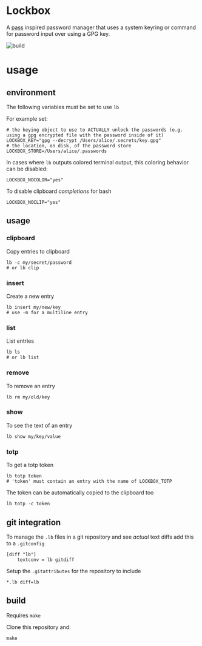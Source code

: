 Lockbox
===

A [pass](https://www.passwordstore.org/) inspired password manager that uses a system
keyring or command for password input over using a GPG key.

![build](https://github.com/enckse/lockbox/actions/workflows/main.yml/badge.svg)

# usage

## environment

The following variables must be set to use `lb`

For example set:
```
# the keying object to use to ACTUALLY unlock the passwords (e.g. using a gpg encrypted file with the password inside of it)
LOCKBOX_KEY="gpg --decrypt /Users/alice/.secrets/key.gpg"
# the location, on disk, of the password store
LOCKBOX_STORE=/Users/alice/.passwords
```

In cases where `lb` outputs colored terminal output, this coloring behavior can be disabled:
```
LOCKBOX_NOCOLOR="yes"
```

To disable clipboard _completions_ for bash
```
LOCKBOX_NOCLIP="yes"
```

## usage

### clipboard

Copy entries to clipboard
```
lb -c my/secret/password
# or lb clip
```

### insert

Create a new entry
```
lb insert my/new/key
# use -m for a multiline entry
```

### list

List entries
```
lb ls
# or lb list
```

### remove

To remove an entry
```
lb rm my/old/key
```

### show

To see the text of an entry
```
lb show my/key/value
```

### totp

To get a totp token
```
lb totp token
# 'token' must contain an entry with the name of LOCKBOX_TOTP
```

The token can be automatically copied to the clipboard too
```
lb totp -c token
```

## git integration

To manage the `.lb` files in a git repository and see _actual_ text diffs add this to a `.gitconfig`
```
[diff "lb"]
    textconv = lb gitdiff
```

Setup the `.gitattributes` for the repository to include
```
*.lb diff=lb
```

## build

Requires `make`

Clone this repository and:
```
make
```
